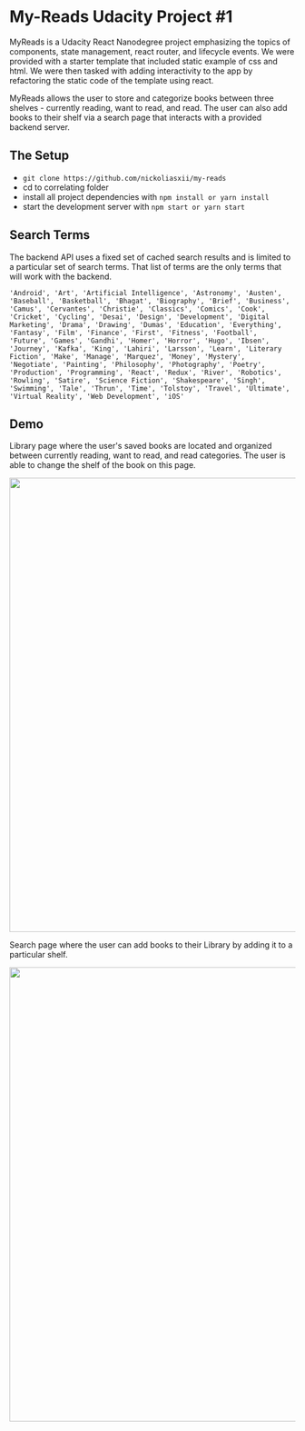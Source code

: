 # My-Reads Udacity Project #1
MyReads is a Udacity React Nanodegree project emphasizing the topics of components, state management, react router, and lifecycle events. We were provided with a starter template that included static example of css and html. We were then tasked with adding interactivity to the app by refactoring the static code of the template using react. 

MyReads allows the user to store and categorize books between three shelves - currently reading, want to read, and read. The user can also add books to their shelf via a search page that interacts with a provided backend server. 

## The Setup

* `git clone https://github.com/nickoliasxii/my-reads`
* cd to correlating folder
* install all project dependencies with `npm install or yarn install`
* start the development server with `npm start or yarn start`

## Search Terms

The backend API uses a fixed set of cached search results and is limited to a particular set of search terms. That list of terms are the only terms that will work with the backend.

`'Android', 'Art', 'Artificial Intelligence', 'Astronomy', 'Austen', 'Baseball', 'Basketball', 'Bhagat', 'Biography', 'Brief', 'Business', 'Camus', 'Cervantes', 'Christie', 'Classics', 'Comics', 'Cook', 'Cricket', 'Cycling', 'Desai', 'Design', 'Development', 'Digital Marketing', 'Drama', 'Drawing', 'Dumas', 'Education', 'Everything', 'Fantasy', 'Film', 'Finance', 'First', 'Fitness', 'Football', 'Future', 'Games', 'Gandhi', 'Homer', 'Horror', 'Hugo', 'Ibsen', 'Journey', 'Kafka', 'King', 'Lahiri', 'Larsson', 'Learn', 'Literary Fiction', 'Make', 'Manage', 'Marquez', 'Money', 'Mystery', 'Negotiate', 'Painting', 'Philosophy', 'Photography', 'Poetry', 'Production', 'Programming', 'React', 'Redux', 'River', 'Robotics', 'Rowling', 'Satire', 'Science Fiction', 'Shakespeare', 'Singh', 'Swimming', 'Tale', 'Thrun', 'Time', 'Tolstoy', 'Travel', 'Ultimate', 'Virtual Reality', 'Web Development', 'iOS'`

## Demo

Library page where the user's saved books are located and organized between currently reading, want to read, and read categories. The user is able to change the shelf of the book on this page. 

<img src="./src/images/MyReads-Library.gif" width="800">

Search page where the user can add books to their Library by adding it to a particular shelf. 

<img src="./src/images/MyReads-Search.gif" width="800">
